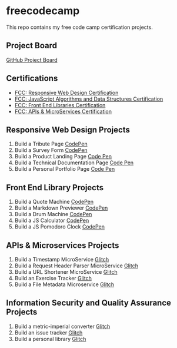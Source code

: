 # freecodecamp
This repo contains my free code camp certification projects. 

## Project Board

[GitHub Project Board](https://github.com/jpvajda/freecodecamp/projects/1)

## Certifications 

- [FCC: Responsive Web Design Certification](https://www.freecodecamp.org/certification/jpvajda/responsive-web-design)
- [FCC: JavaScript Algorithms and Data Structures Certification](https://www.freecodecamp.org/certification/jpvajda/javascript-algorithms-and-data-structures)
- [FCC: Front End Libraries Certification](https://www.freecodecamp.org/certification/jpvajda/front-end-libraries)
- [FCC: APIs & MicroServices Certification](https://www.freecodecamp.org/certification/jpvajda/apis-and-microservices)

## Responsive Web Design Projects 

1. Build a Tribute Page [CodePen](https://codepen.io/jpvajda/pen/eYYrOJe)
2. Build a Survey Form [CodePen](https://codepen.io/jpvajda/pen/BaaxybB)
3. Build a Product Landing Page [Code Pen](https://codepen.io/jpvajda/pen/GRRdwXv)
4. Build a Technical Documentation Page [Code Pen](https://codepen.io/jpvajda/pen/xxxjoVN)
5. Build a Personal Portfolio Page [Code Pen](https://codepen.io/jpvajda/pen/rNNKzxN)

## Front End Library Projects 

1. Build a Quote Machine [CodePen](https://codepen.io/jpvajda/pen/ExaxeYL)
2. Build a Markdown Previewer [CodePen](https://codepen.io/jpvajda/pen/wvBaWBx)
3. Build a Drum Machine [CodePen](https://codepen.io/jpvajda/pen/LYEpLvj)
4. Build a JS Calculator [CodePen](https://codepen.io/jpvajda/pen/yLyOoeW)
5. Build a JS Pomodoro Clock [CodePen](https://codepen.io/jpvajda/pen/zYxKpbG)


## APIs & Microservices Projects 

1. Build a Timestamp MicroService [Glitch](https://fcc-microservice-project-jv.glitch.me)
2. Build a Request Header Parser MicroService [Glitch](https://fcc-microservice-project2-jv.glitch.me)
3. Build a URL Shortener MicroService [Glitch](https://fcc-microservice-project3-jv.glitch.me)
4. Build an Exercise Tracker [Glitch](https://fcc-microservice-project4-jv.glitch.me)
5. Build a File Metadata Microservice [Glitch](https://fcc-microservice-project5-jv.glitch.me)

## Information Security and Quality Assurance Projects

1. Build a metric-imperial converter [Glitch](https://fcc-metric-imperial-converter-jv.glitch.me)
2. Build an issue tracker [Glitch](https://fcc-issue-tracker-jv.glitch.me)
3. Build a personal library [Glitch](https://fcc-is-qa-personal-library-jv.glitch.me)